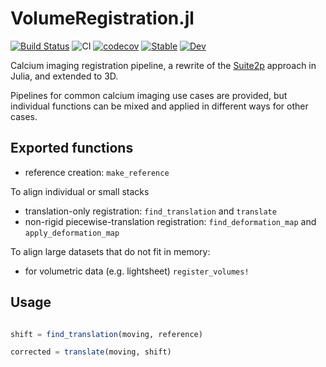 # VolumeRegistration.jl

[![Build Status](https://travis-ci.com/portugueslab/VolumeRegistration.jl.svg?branch=master)](https://travis-ci.com/portugueslab/VolumeRegistration.jl)
![CI](https://github.com/portugueslab/VolumeRegistration.jl/workflows/CI/badge.svg)
[![codecov](https://codecov.io/gh/portugueslab/VolumeRegistration.jl/branch/master/graph/badge.svg)](https://codecov.io/gh/portugueslab/VolumeRegistration.jl)
[![Stable](https://img.shields.io/badge/docs-stable-blue.svg)](https://portugueslab.github.io/VolumeRegistration.jl/stable)
[![Dev](https://img.shields.io/badge/docs-dev-blue.svg)](https://portugueslab.github.io/VolumeRegistration.jl/dev)

Calcium imaging registration pipeline, a rewrite of the [Suite2p](https://github.com/MouseLand/suite2p) approach in Julia, and extended to 3D.

Pipelines for common calcium imaging use cases are provided, but individual functions can be mixed and applied in different ways for other cases.

## Exported functions

- reference creation: `make_reference`

To align individual or small stacks
- translation-only registration: `find_translation` and `translate`
- non-rigid piecewise-translation registration: `find_deformation_map` and `apply_deformation_map`

To align large datasets that do not fit in memory:
- for volumetric data (e.g. lightsheet) `register_volumes!`

## Usage

```julia

shift = find_translation(moving, reference)

corrected = translate(moving, shift)

```
